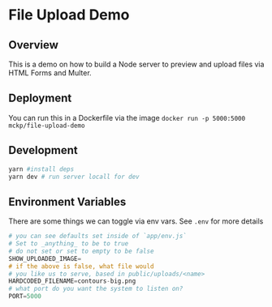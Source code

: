 # File Upload Demo

## Overview

This is a demo on how to build a Node server to preview and upload files
via HTML Forms and Multer.

## Deployment

You can run this in a Dockerfile via the image `docker run -p 5000:5000 mckp/file-upload-demo`

## Development

```sh
yarn #install deps
yarn dev # run server locall for dev
```

## Environment Variables

There are some things we can toggle via env vars. See `.env` for more
details

```s
# you can see defaults set inside of `app/env.js`
# Set to _anything_ to be to true
# do not set or set to empty to be false
SHOW_UPLOADED_IMAGE=
# if the above is false, what file would
# you like us to serve, based in public/uploads/<name>
HARDCODED_FILENAME=contours-big.png
# what port do you want the system to listen on?
PORT=5000
```